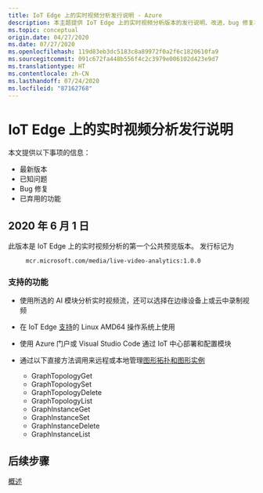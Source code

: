 ```yaml
---
title: IoT Edge 上的实时视频分析发行说明 - Azure
description: 本主题提供 IoT Edge 上的实时视频分析版本的发行说明、改进、bug 修复和已知问题。
ms.topic: conceptual
origin.date: 04/27/2020
ms.date: 07/27/2020
ms.openlocfilehash: 119d83eb3dc5183c8a89972f0a2f6c1820610fa9
ms.sourcegitcommit: 091c672fa448b556f4c2c3979e006102d423e9d7
ms.translationtype: HT
ms.contentlocale: zh-CN
ms.lasthandoff: 07/24/2020
ms.locfileid: "87162768"
---
```

# <a name="live-video-analytics-on-iot-edge-release-notes"></a>IoT Edge 上的实时视频分析发行说明

本文提供以下事项的信息：

* 最新版本
* 已知问题
* Bug 修复
* 已弃用的功能

## <a name="june-1-2020"></a>2020 年 6 月 1 日

此版本是 IoT Edge 上的实时视频分析的第一个公共预览版本。 发行标记为

```
     mcr.microsoft.com/media/live-video-analytics:1.0.0
```

### <a name="supported-functionalities"></a>支持的功能
* 使用所选的 AI 模块分析实时视频流，还可以选择在边缘设备上或云中录制视频
* 在 IoT Edge [支持](/iot-edge/support)的 Linux AMD64 操作系统上使用
* 使用 Azure 门户或 Visual Studio Code 通过 IoT 中心部署和配置模块
* 通过以下直接方法调用来远程或本地管理[图形拓扑和图形实例](media-graph-concept.md#media-graph-topologies-and-instances)

    *   GraphTopologyGet
    *   GraphTopologySet
    *   GraphTopologyDelete
    *   GraphTopologyList
    *   GraphInstanceGet
    *   GraphInstanceSet
    *   GraphInstanceDelete
    *   GraphInstanceList


## <a name="next-steps"></a>后续步骤

[概述](overview.md)
